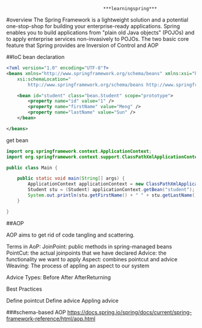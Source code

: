 										***learningspring***
#overview
The Spring Framework is a lightweight solution and a potential one-stop-shop for building your enterprise-ready applications. Spring enables you to build applications from "plain old Java objects" (POJOs) and to apply enterprise services non-invasively to POJOs. The two basic core feature that Spring provides are Inversion of Control and AOP




##IoC
bean declaration 
```xml
<?xml version="1.0" encoding="UTF-8"?>
<beans xmlns="http://www.springframework.org/schema/beans" xmlns:xsi="http://www.w3.org/2001/XMLSchema-instance"
	xsi:schemaLocation="
        http://www.springframework.org/schema/beans http://www.springframework.org/schema/beans/spring-beans.xsd">

	<bean id="student" class="bean.Student" scope="prototype">
		<property name="id" value="1" />
		<property name="firstName" value="Meng" />
		<property name="lastName" value="Sun" />
	</bean>

</beans>
```

get bean 
```java
import org.springframework.context.ApplicationContext;
import org.springframework.context.support.ClassPathXmlApplicationContext;

public class Main {

    public static void main(String[] args) {
        ApplicationContext applicationContext = new ClassPathXmlApplicationContext("bean/applicationContext-beans.xml");
        Student stu = (Student) applicationContext.getBean("student");
        System.out.println(stu.getFirstName() + " " + stu.getLastName());
    }

}
```
##AOP

AOP aims to get rid of code tangling and scattering.

Terms in AoP:
JoinPoint: public methods in spring-managed beans
PointCut: the actual joinpoints that we have declared
Advice: the functionality we want to apply
Aspect: combines pointcut and advice
Weaving: The process of appling an aspect to our system

Advice Types:
Before
After
AfterReturning



Best Practices

Define pointcut
Define advice
Appling advice


###schema-based AOP
https://docs.spring.io/spring/docs/current/spring-framework-reference/html/aop.html
